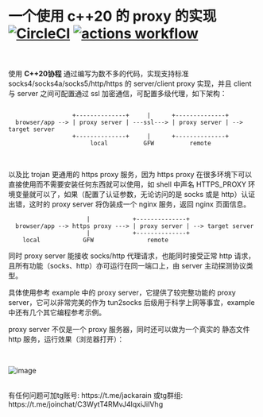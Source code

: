 一个使用 c++20 的 proxy 的实现
<BR>
[![CircleCI](https://dl.circleci.com/status-badge/img/gh/Jackarain/proxy/tree/master.svg?style=shield)](https://dl.circleci.com/status-badge/redirect/gh/Jackarain/proxy/tree/master)
[![actions workflow](https://github.com/jackarain/proxy/actions/workflows/Build.yml/badge.svg)](https://github.com/Jackarain/proxy/actions)
<BR>
<BR>
=======================================

使用 **C++20协程** 通过编写为数不多的代码，实现支持标准 socks4/socks4a/socks5/http/https 的 server/client proxy 实现，并且 client 与 server 之间可配置通过 ssl 加密通信，可配置多级代理，如下架构：
<BR>

~~~

                  +--------------+     |      +--------------+
  browser/app --> | proxy server | ---ssl---> | proxy server | --> target server
                  +--------------+     |      +--------------+
                       local          GFW          remote
~~~
<BR>

以及比 trojan 更通用的 https proxy 服务，因为 https proxy 在很多环境下可以直接使用而不需要安装任何东西就可以使用，如 shell 中声名 HTTPS_PROXY 环境变量就可以了，如果（配置了认证参数，无论访问的是 socks 或是 http）认证出错，这时的 proxy server 将伪装成一个 nginx 服务，返回 nginx 页面信息。
<BR>

~~~
                      |            +--------------+
  browser/app --> https proxy ---> | proxy server | --> target server
                      |            +--------------+
    local            GFW               remote
~~~

同时 proxy server 能接收 socks/http 代理请求，也能同时接受正常 http 请求，且所有功能（socks、http）亦可运行在同一端口上，由 server 主动探测协议类型。
<BR>

具体使用参考 example 中的 proxy server，它提供了较完整功能的 proxy server，它可以非常完美的作为 tun2socks 后级用于科学上网等事宜，example 中还有几个其它编程参考示例。

proxy server 不仅是一个 proxy 服务器，同时还可以做为一个真实的 静态文件 http 服务，运行效果（浏览器打开）：

<BR>

![image](https://user-images.githubusercontent.com/378220/211153949-74a84038-f899-4e48-99c7-bd6af6bef82d.png)


<BR>
有任何问题可加tg账号: https://t.me/jackarain 或tg群组: https://t.me/joinchat/C3WytT4RMvJ4lqxiJiIVhg
